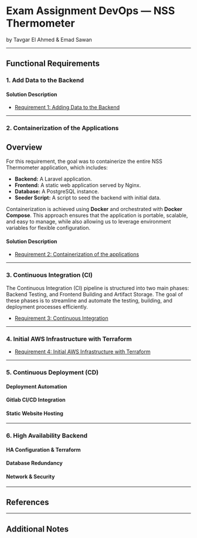 # Exam Assignment DevOps — NSS Thermometer
by Tavgar El Ahmed & Emad Sawan

---

## Functional Requirements

### 1. Add Data to the Backend

#### Solution Description

- [Requirement 1: Adding Data to the Backend](requirement1.md)


---

### 2. Containerization of the Applications

## Overview

For this requirement, the goal was to containerize the entire NSS Thermometer application, which includes:
- **Backend:** A Laravel application.
- **Frontend:** A static web application served by Nginx.
- **Database:** A PostgreSQL instance.
- **Seeder Script:** A script to seed the backend with initial data.

Containerization is achieved using **Docker** and orchestrated with **Docker Compose**. This approach ensures that the application is portable, scalable, and easy to manage, while also allowing us to leverage environment variables for flexible configuration.

#### Solution Description


- [Requirement 2: Containerization of the applications](requirement2.md)


---

### 3. Continuous Integration (CI)

The Continuous Integration (CI) pipeline is structured into two 
main phases: Backend Testing, 
and Frontend Building and Artifact Storage. 
The goal of these phases is to streamline and automate the testing, 
building, and deployment processes efficiently.

- [Requirement 3: Continuous Integration](requirement3.md)

---

### 4. Initial AWS Infrastructure with Terraform

- [Requirement 4: Initial AWS Infrastructure with Terraform](requirement4.md)

---

### 5. Continuous Deployment (CD)

#### Deployment Automation

#### Gitlab CI/CD Integration

#### Static Website Hosting

---

### 6. High Availability Backend

#### HA Configuration & Terraform

#### Database Redundancy

#### Network & Security

---

## References


---

## Additional Notes

